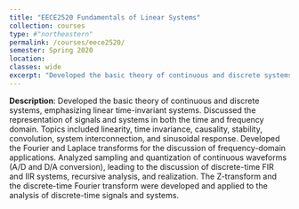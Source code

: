 ```yaml
---
title: "EECE2520 Fundamentals of Linear Systems"
collection: courses
type: #"northeastern"
permalink: /courses/eece2520/ 
semester: Spring 2020
location: 
classes: wide
excerpt: "Developed the basic theory of continuous and discrete systems, emphasizing linear time-invariant systems."
---
```


**Description**: Developed the basic theory of continuous and discrete systems, emphasizing linear time-invariant systems. Discussed the representation of signals and systems in both the time and frequency domain. Topics included linearity, time invariance, causality, stability, convolution, system interconnection, and sinusoidal response. Developed the Fourier and Laplace transforms for the discussion of frequency-domain applications. Analyzed sampling and quantization of continuous waveforms (A/D and D/A conversion), leading to the discussion of discrete-time FIR and IIR systems, recursive analysis, and realization. The Z-transform and the discrete-time Fourier transform were developed and applied to the analysis of discrete-time signals and systems.